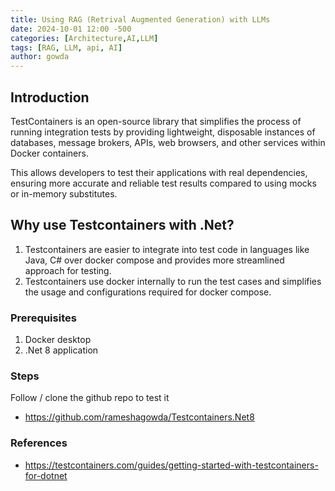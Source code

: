 ```yaml
---
title: Using RAG (Retrival Augmented Generation) with LLMs
date: 2024-10-01 12:00 -500
categories: [Architecture,AI,LLM]
tags: [RAG, LLM, api, AI]
author: gowda
---
```


## Introduction

TestContainers is an open-source library that simplifies the process of running integration tests by providing lightweight, disposable instances of databases, message brokers, APIs, web browsers, and other services within Docker containers. 

This allows developers to test their applications with real dependencies, ensuring more accurate and reliable test results compared to using mocks or in-memory substitutes.

## Why use Testcontainers with .Net?

1. Testcontainers are easier to integrate into test code in languages like Java, C# over docker compose and provides more streamlined approach for testing.
2. Testcontainers use docker internally to run the test cases and simplifies the usage and configurations required for docker compose.

### Prerequisites

1. Docker desktop 
2. .Net 8 application

### Steps

Follow / clone the github repo to test it
* <https://github.com/rameshagowda/Testcontainers.Net8>

### References
* <https://testcontainers.com/guides/getting-started-with-testcontainers-for-dotnet>
